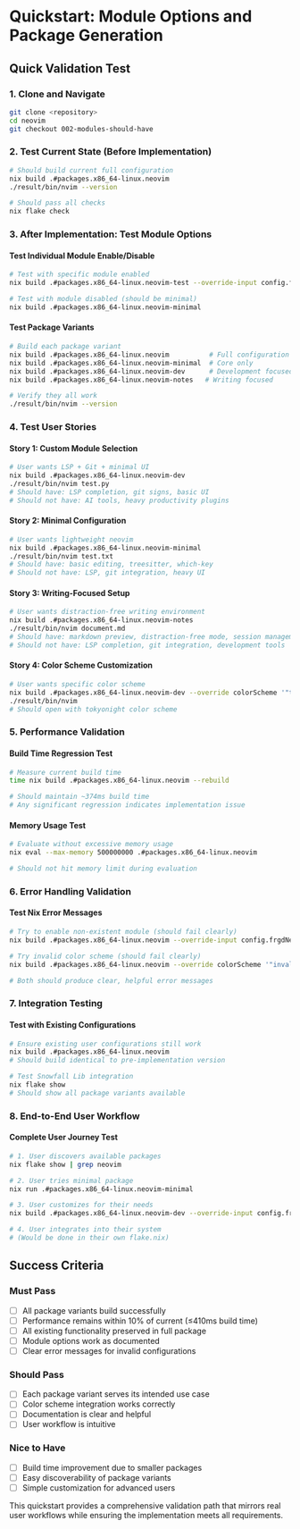 # Quickstart: Module Options and Package Generation

## Quick Validation Test

### 1. Clone and Navigate
```bash
git clone <repository>
cd neovim
git checkout 002-modules-should-have
```

### 2. Test Current State (Before Implementation)
```bash
# Should build current full configuration
nix build .#packages.x86_64-linux.neovim
./result/bin/nvim --version

# Should pass all checks
nix flake check
```

### 3. After Implementation: Test Module Options

#### Test Individual Module Enable/Disable
```bash
# Test with specific module enabled
nix build .#packages.x86_64-linux.neovim-test --override-input config.frgdNeovim.nixvim.lsp.cmp.enable true

# Test with module disabled (should be minimal)
nix build .#packages.x86_64-linux.neovim-minimal
```

#### Test Package Variants
```bash
# Build each package variant
nix build .#packages.x86_64-linux.neovim          # Full configuration
nix build .#packages.x86_64-linux.neovim-minimal  # Core only
nix build .#packages.x86_64-linux.neovim-dev      # Development focused
nix build .#packages.x86_64-linux.neovim-notes   # Writing focused

# Verify they all work
./result/bin/nvim --version
```

### 4. Test User Stories

#### Story 1: Custom Module Selection
```bash
# User wants LSP + Git + minimal UI
nix build .#packages.x86_64-linux.neovim-dev
./result/bin/nvim test.py
# Should have: LSP completion, git signs, basic UI
# Should not have: AI tools, heavy productivity plugins
```

#### Story 2: Minimal Configuration
```bash
# User wants lightweight neovim
nix build .#packages.x86_64-linux.neovim-minimal
./result/bin/nvim test.txt
# Should have: basic editing, treesitter, which-key
# Should not have: LSP, git integration, heavy UI
```

#### Story 3: Writing-Focused Setup
```bash
# User wants distraction-free writing environment
nix build .#packages.x86_64-linux.neovim-notes
./result/bin/nvim document.md
# Should have: markdown preview, distraction-free mode, session management
# Should not have: LSP completion, git integration, development tools
```

#### Story 4: Color Scheme Customization
```bash
# User wants specific color scheme
nix build .#packages.x86_64-linux.neovim-dev --override colorScheme '"tokyonight"'
./result/bin/nvim
# Should open with tokyonight color scheme
```

### 5. Performance Validation

#### Build Time Regression Test
```bash
# Measure current build time
time nix build .#packages.x86_64-linux.neovim --rebuild

# Should maintain ~374ms build time
# Any significant regression indicates implementation issue
```

#### Memory Usage Test
```bash
# Evaluate without excessive memory usage
nix eval --max-memory 500000000 .#packages.x86_64-linux.neovim

# Should not hit memory limit during evaluation
```

### 6. Error Handling Validation

#### Test Nix Error Messages
```bash
# Try to enable non-existent module (should fail clearly)
nix build .#packages.x86_64-linux.neovim --override-input config.frgdNeovim.nixvim.nonexistent.enable true

# Try invalid color scheme (should fail clearly)  
nix build .#packages.x86_64-linux.neovim --override colorScheme '"invalid-theme"'

# Both should produce clear, helpful error messages
```

### 7. Integration Testing

#### Test with Existing Configurations
```bash
# Ensure existing user configurations still work
nix build .#packages.x86_64-linux.neovim
# Should build identical to pre-implementation version

# Test Snowfall Lib integration
nix flake show
# Should show all package variants available
```

### 8. End-to-End User Workflow

#### Complete User Journey Test
```bash
# 1. User discovers available packages
nix flake show | grep neovim

# 2. User tries minimal package  
nix run .#packages.x86_64-linux.neovim-minimal

# 3. User customizes for their needs
nix build .#packages.x86_64-linux.neovim-dev --override-input config.frgdNeovim.nixvim.ai.copilot-lua.enable true

# 4. User integrates into their system
# (Would be done in their own flake.nix)
```

## Success Criteria

### Must Pass
- [ ] All package variants build successfully
- [ ] Performance remains within 10% of current (≤410ms build time)
- [ ] All existing functionality preserved in full package
- [ ] Module options work as documented
- [ ] Clear error messages for invalid configurations

### Should Pass
- [ ] Each package variant serves its intended use case
- [ ] Color scheme integration works correctly
- [ ] Documentation is clear and helpful
- [ ] User workflow is intuitive

### Nice to Have
- [ ] Build time improvement due to smaller packages
- [ ] Easy discoverability of package variants
- [ ] Simple customization for advanced users

This quickstart provides a comprehensive validation path that mirrors real user workflows while ensuring the implementation meets all requirements.